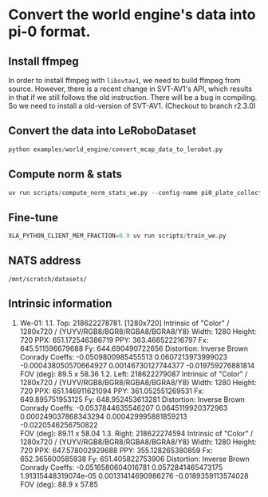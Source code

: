 # Convert the world engine's data into pi-0 format.

## Install ffmpeg
In order to install ffmpeg with `libsvtav1`, we need to build ffmpeg from source. However, there is a recent change in SVT-AV1's API, which results in that if we still follows the old instruction. There will be a bug in compiling. So we need to install a old-version of SVT-AV1. (Checkout to branch r2.3.0)

## Convert the data into LeRoboDataset

```python
python examples/world_engine/convert_mcap_data_to_lerobot.py
```

## Compute norm & stats
```python
uv run scripts/compute_norm_stats_we.py --config-name pi0_plate_collect
```

## Fine-tune
```python
XLA_PYTHON_CLIENT_MEM_FRACTION=0.9 uv run scripts/train_we.py
```

## NATS address
```
/mnt/scratch/datasets/
```

## Intrinsic information

1. We-01:
1.1. Top: 218622278781. [1280x720]
 Intrinsic of "Color" / 1280x720 / {YUYV/RGB8/BGR8/RGBA8/BGRA8/Y8}
  Width:      	1280
  Height:     	720
  PPX:        	651.172546386719
  PPY:        	363.466522216797
  Fx:         	645.511596679688
  Fy:         	644.690490722656
  Distortion: 	Inverse Brown Conrady
  Coeffs:     	-0.0509800985455513  	0.0607213973999023  	-0.000438050570664927  	0.00146730127744377  	-0.019759276881814  
  FOV (deg):  	89.5 x 58.36
1.2. Left: 218622279087
Intrinsic of "Color" / 1280x720 / {YUYV/RGB8/BGR8/RGBA8/BGRA8/Y8}
  Width:      	1280
  Height:     	720
  PPX:        	651.146911621094
  PPY:        	361.052551269531
  Fx:         	649.895751953125
  Fy:         	648.952453613281
  Distortion: 	Inverse Brown Conrady
  Coeffs:     	-0.0537844635546207  	0.0645119920372963  	0.000249037868343294  	0.000429995881859213  	-0.0220546256750822  
  FOV (deg):  	89.11 x 58.04
1.3. Right: 218622274594
 Intrinsic of "Color" / 1280x720 / {YUYV/RGB8/BGR8/RGBA8/BGRA8/Y8}
  Width:      	1280
  Height:     	720
  PPX:        	647.578002929688
  PPY:        	355.128265380859
  Fx:         	652.365600585938
  Fy:         	651.405822753906
  Distortion: 	Inverse Brown Conrady
  Coeffs:     	-0.0516580604016781  	0.0572841465473175  	1.91315448319074e-05  	0.00131414690986276  	-0.0189359113574028  
  FOV (deg):  	88.9 x 57.85